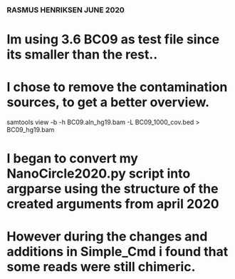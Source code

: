 ### RASMUS HENRIKSEN JUNE 2020 ###
# Im using 3.6 BC09 as test file since its smaller than the rest..

# I chose to remove the contamination sources, to get a better overview.

samtools view -b -h BC09.aln_hg19.bam -L BC09_1000_cov.bed > BC09_hg19.bam

# I began to convert my NanoCircle2020.py script into argparse using the structure of the created arguments from april 2020

# However during the changes and additions in Simple_Cmd i found that some reads were still chimeric.

